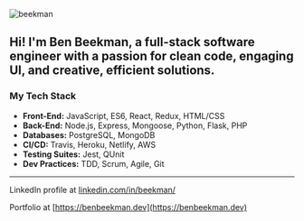 <p><img align="center" src="https://github-readme-stats.vercel.app/api?username=beekman&hide=stars,issues&show_icons=true&include_all_commits=true&theme=vision-friendly-dark)" alt="beekman" /></p>

## Hi! I'm Ben Beekman, a full-stack software engineer with a passion for clean code, engaging UI, and creative, efficient solutions.

### My Tech Stack
* **Front-End:** JavaScript, ES6, React, Redux, HTML/CSS
* **Back-End:** Node.js, Express, Mongoose, Python, Flask, PHP
* **Databases:** PostgreSQL, MongoDB
* **CI/CD:** Travis, Heroku, Netlify, AWS 
* **Testing Suites:** Jest, QUnit
* **Dev Practices:** TDD, Scrum, Agile, Git
****

LinkedIn profile at <a href="https://linkedin.com/in/linkedin.com/in/beekman/" target="blank">linkedin.com/in/beekman/</a>

Portfolio at [https://benbeekman.dev](https://benbeekman.dev)
